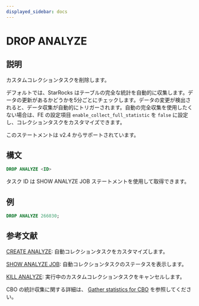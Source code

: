 ```yaml
---
displayed_sidebar: docs
---
```


# DROP ANALYZE

## 説明

カスタムコレクションタスクを削除します。

デフォルトでは、StarRocks はテーブルの完全な統計を自動的に収集します。データの更新があるかどうかを5分ごとにチェックします。データの変更が検出されると、データ収集が自動的にトリガーされます。自動の完全収集を使用したくない場合は、FE の設定項目 `enable_collect_full_statistic` を `false` に設定し、コレクションタスクをカスタマイズできます。

このステートメントは v2.4 からサポートされています。

## 構文

```SQL
DROP ANALYZE <ID>
```

タスク ID は SHOW ANALYZE JOB ステートメントを使用して取得できます。

## 例

```SQL
DROP ANALYZE 266030;
```

## 参考文献

[CREATE ANALYZE](CREATE_ANALYZE.md): 自動コレクションタスクをカスタマイズします。

[SHOW ANALYZE JOB](SHOW_ANALYZE_JOB.md): 自動コレクションタスクのステータスを表示します。

[KILL ANALYZE](KILL_ANALYZE.md): 実行中のカスタムコレクションタスクをキャンセルします。

CBO の統計収集に関する詳細は、 [Gather statistics for CBO](../../../using_starrocks/Cost_based_optimizer.md) を参照してください。